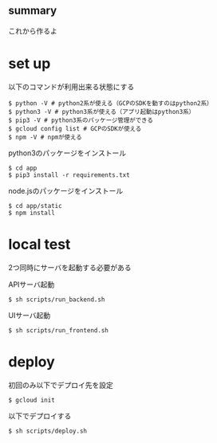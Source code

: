 ## summary

これから作るよ

# set up

以下のコマンドが利用出来る状態にする

```
$ python -V # python2系が使える（GCPのSDKを動すのはpython2系）
$ python3 -V # python3系が使える（アプリ起動はpython3系）
$ pip3 -V # python3系のパッケージ管理ができる
$ gcloud config list # GCPのSDKが使える 
$ npm -V # npmが使える
```

python3のパッケージをインストール

```
$ cd app
$ pip3 install -r requirements.txt
```

node.jsのパッケージをインストール

```
$ cd app/static
$ npm install 
```

# local test

2つ同時にサーバを起動する必要がある

APIサーバ起動

```
$ sh scripts/run_backend.sh
```

UIサーバ起動

```
$ sh scripts/run_frontend.sh
```

# deploy

初回のみ以下でデプロイ先を設定

```
$ gcloud init
```

以下でデプロイする

```
$ sh scripts/deploy.sh
```
